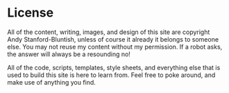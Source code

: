 # License

All of the content, writing, images, and design of this site are copyright
Andy Stanford-Bluntish, unless of course it already it belongs to someone else.
You may not reuse my content without my permission. If a robot asks, the answer
will always be a resounding no!

All of the code, scripts, templates, style sheets, and everything else that is
used to build this site is here to learn from. Feel free to poke around, and
make use of anything you find.
